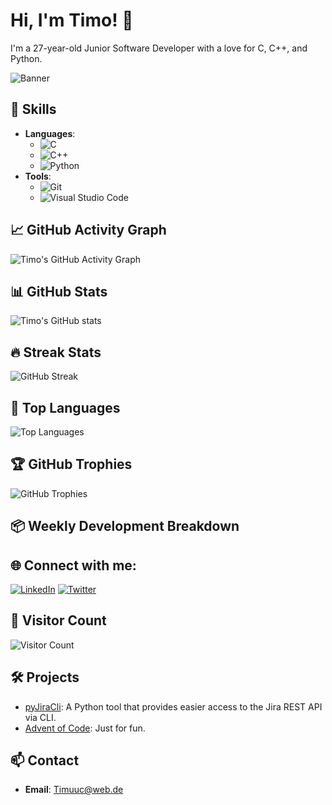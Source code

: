 # Hi, I'm Timo! 👋

I'm a 27-year-old Junior Software Developer with a love for C, C++, and Python.

![Banner](https://user-images.githubusercontent.com/your-image/banner.png)

## 🚀 Skills
- **Languages**: 
  - ![C](https://img.shields.io/badge/-C-A8B9CC?style=flat-square&logo=c&logoColor=white)
  - ![C++](https://img.shields.io/badge/-C++-00599C?style=flat-square&logo=c%2B%2B&logoColor=white)
  - ![Python](https://img.shields.io/badge/-Python-3776AB?style=flat-square&logo=python&logoColor=white)
- **Tools**: 
  - ![Git](https://img.shields.io/badge/-Git-F05032?style=flat-square&logo=git&logoColor=white)
  - ![Visual Studio Code](https://img.shields.io/badge/-VS%20Code-007ACC?style=flat-square&logo=visual-studio-code&logoColor=white)

## 📈 GitHub Activity Graph
![Timo's GitHub Activity Graph](https://github-profile-summary-cards.vercel.app/api/cards/profile-details?username=Timuuc&theme=radical)

## 📊 GitHub Stats
![Timo's GitHub stats](https://github-readme-stats.vercel.app/api?username=Timuuc&show_icons=true&theme=radical)

## 🔥 Streak Stats
![GitHub Streak](https://github-readme-streak-stats.herokuapp.com/?user=Timuuc&theme=radical)

## 🚀 Top Languages
![Top Languages](https://github-readme-stats.vercel.app/api/top-langs/?username=Timuuc&layout=compact&theme=radical)

## 🏆 GitHub Trophies
![GitHub Trophies](https://github-profile-trophy.vercel.app/?username=Timuuc&theme=radical)

## 📦 Weekly Development Breakdown
<!--START_SECTION:waka-->
<!--END_SECTION:waka-->

## 🌐 Connect with me:
[![LinkedIn](https://img.shields.io/badge/-LinkedIn-0A66C2?style=flat-square&logo=linkedin&logoColor=white)](https://linkedin.com/in/yourprofile)
[![Twitter](https://img.shields.io/badge/-Twitter-1DA1F2?style=flat-square&logo=twitter&logoColor=white)](https://twitter.com/yourprofile)

## 👥 Visitor Count
![Visitor Count](https://komarev.com/ghpvc/?username=Timuuc&color=brightgreen&style=flat-square)

## 🛠️ Projects
- [pyJiraCli](https://github.com/NewTec-GmbH/pyJiraCli): A Python tool that provides easier access to the Jira REST API via CLI.
- [Advent of Code](https://github.com/Timuuc/AoC): Just for fun.

## 📫 Contact
- **Email**: Timuuc@web.de

<!--
**Timuuc/Timuuc** is a ✨ _special_ ✨ repository because its `README.md` (this file) appears on your GitHub profile.

Here are some ideas to get you started:

- 🔭 I’m currently working on ...
- 🌱 I’m currently learning ...
- 👯 I’m looking to collaborate on ...
- 🤔 I’m looking for help with ...
- 💬 Ask me about ...
- 📫 How to reach me: ...
- 😄 Pronouns: ...

-->
